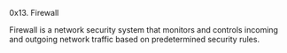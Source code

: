    0x13. Firewall

Firewall is a network security system that monitors and controls incoming and outgoing network traffic based on predetermined security rules.





